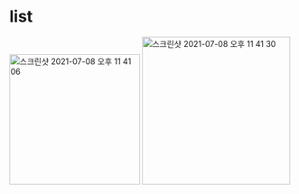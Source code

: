 # list
<img width="231" alt="스크린샷 2021-07-08 오후 11 41 06" src="https://user-images.githubusercontent.com/82192923/124941905-20597c00-e046-11eb-9f64-587548aa74fc.png">
<img width="262" alt="스크린샷 2021-07-08 오후 11 41 30" src="https://user-images.githubusercontent.com/82192923/124941921-23546c80-e046-11eb-8575-c43227ae8e6e.png">

